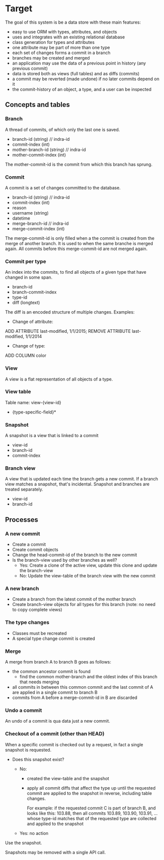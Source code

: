 # Target

The goal of this system is be a data store with these main features:
 
 - easy to use ORM with types, attributes, and objects
 - uses and integrates with an existing relational database 
 - class generation for types and attributes
 - one attribute may be part of more than one type
 - each set of changes forms a commit in a branch
 - branches may be created and merged
 - an application may use the data of a previous point in history (any previous commit)
 - data is stored both as views (full tables) and as diffs (commits)
 - a commit may be reverted (made undone) if no later commits depend on it
 - the commit-history of an object, a type, and a user can be inspected     

## Concepts and tables

### Branch

A thread of commits, of which only the last one is saved.

- branch-id (string) // indra-id
- commit-index (int)
- mother-branch-id (string) // indra-id
- mother-commit-index (int)

The mother-commit-id is the commit from which this branch has sprung.

### Commit

A commit is a set of changes committed to the database.

 - branch-id (string) // indra-id
 - commit-index (int) 
 - reason
 - username (string)
 - datetime
 - merge-branch-id // indra-id
 - merge-commit-index (int)

The merge-commit-id is only filled when a the commit is created from the merge of another branch.
  It is used to when the same branche is merged again. All commits before this merge-commit-id are not merged again. 
  
### Commit per type

An index into the commits, to find all objects of a given type that have changed in some span. 

 - branch-id
 - branch-commit-index
 - type-id
 - diff (longtext) 
 
The diff is an encoded structure of multiple changes. Examples:
 
 - Change of attribute:
 
ADD ATTRIBUTE last-modified, 1/1/2015; REMOVE ATTRIBUTE last-modified, 1/1/2014
  
 - Change of type:
  
ADD COLUMN color

### View

A view is a flat representation of all objects of a type.

### View table

Table name: view-{view-id}

 - {type-specific-field}*

### Snapshot

A snapshot is a view that is linked to a commit

 - view-id
 - branch-id
 - commit-index

### Branch view

A view that is updated each time the branch gets a new commit.
If a branch view matches a snapshot, that's incidental. Snapshot and branches are treated separately.

 - view-id
 - branch-id

## Processes

### A new commit

 - Create a commit
 - Create commit objects
 - Change the head-commit-id of the branch to the new commit
 - Is the branch-view used by other branches as well?
    - Yes: Create a clone of the active view, update this clone and update the branch-view
    - No: Update the view-table of the branch view with the new commit

### A new branch

 - Create a branch from the latest commit of the mother branch
 - Create branch-view objects for all types for this branch (note: no need to copy complete views)

### The type changes

 - Classes must be recreated
 - A special type change commit is created

### Merge

A merge from branch A to branch B goes as follows:

 - the common ancestor commit is found
    - find the common mother-branch and the oldest index of this branch that needs merging
 - all commits in between this common commit and the last commit of A are applied in a single commit to branch B
 - commits from A before a merge-commit-id in B are discarded
 
### Undo a commit

An undo of a commit is qua data just a new commit.

### Checkout of a commit (other than HEAD)

When a specific commit is checked out by a request, in fact a single snapshot is requested.

 - Does this snapshot exist?
    - No: 
        - created the view-table and the snapshot
        - apply all commit diffs that affect the type up until the requested commit are applied to the snapshot in reverse, 
          including table changes.
          
          For example: if the requested commit C is part of branch B, and looks like this: 103.88, then
          all commits 103.89, 103.90, 103.91, ... whose type-id matches that of the requested type
          are collected and applied to the snapshot
          
    - Yes: no action
    
Use the snapshot.

Snapshots may be removed with a single API call.
